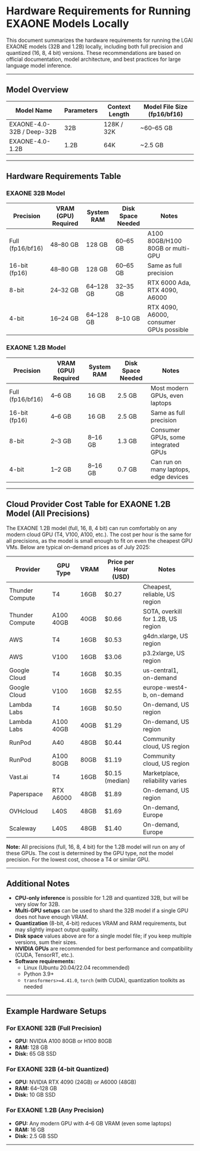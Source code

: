 # Hardware Requirements for Running EXAONE Models Locally

This document summarizes the hardware requirements for running the LGAI EXAONE models (32B and 1.2B) locally, including both full precision and quantized (16, 8, 4 bit) versions. These recommendations are based on official documentation, model architecture, and best practices for large language model inference.

---

## Model Overview

| Model Name                | Parameters | Context Length | Model File Size (fp16/bf16) |
|--------------------------|------------|---------------|-----------------------------|
| EXAONE-4.0-32B / Deep-32B| 32B        | 128K / 32K    | ~60–65 GB                   |
| EXAONE-4.0-1.2B          | 1.2B       | 64K           | ~2.5 GB                     |

---

## Hardware Requirements Table

### EXAONE 32B Model

| Precision      | VRAM (GPU) Required | System RAM | Disk Space Needed | Notes                                    |
|----------------|--------------------|------------|-------------------|------------------------------------------|
| Full (fp16/bf16)| 48–80 GB           | 128 GB     | 60–65 GB          | A100 80GB/H100 80GB or multi-GPU         |
| 16-bit (fp16)  | 48–80 GB           | 128 GB     | 60–65 GB          | Same as full precision                   |
| 8-bit          | 24–32 GB            | 64–128 GB  | 32–35 GB           | RTX 6000 Ada, RTX 4090, A6000            |
| 4-bit          | 16–24 GB            | 64–128 GB  | 8–10 GB            | RTX 4090, A6000, consumer GPUs possible  |

### EXAONE 1.2B Model

| Precision      | VRAM (GPU) Required | System RAM | Disk Space Needed | Notes                                    |
|----------------|--------------------|------------|-------------------|------------------------------------------|
| Full (fp16/bf16)| 4–6 GB              | 16 GB      | 2.5 GB            | Most modern GPUs, even laptops           |
| 16-bit (fp16)  | 4–6 GB              | 16 GB      | 2.5 GB            | Same as full precision                   |
| 8-bit          | 2–3 GB               | 8–16 GB    | 1.3 GB            | Consumer GPUs, some integrated GPUs      |
| 4-bit          | 1–2 GB               | 8–16 GB    | 0.7 GB            | Can run on many laptops, edge devices    |

---

## Cloud Provider Cost Table for EXAONE 1.2B Model (All Precisions)

The EXAONE 1.2B model (full, 16, 8, 4 bit) can run comfortably on any modern cloud GPU (T4, V100, A100, etc.). The cost per hour is the same for all precisions, as the model is small enough to fit on even the cheapest GPU VMs. Below are typical on-demand prices as of July 2025:

| Provider         | GPU Type   | VRAM  | Price per Hour (USD) | Notes                                 |
|------------------|-----------|-------|----------------------|---------------------------------------|
| Thunder Compute  | T4         | 16GB  | $0.27                | Cheapest, reliable, US region         |
| Thunder Compute  | A100 40GB  | 40GB  | $0.66                | SOTA, overkill for 1.2B, US region    |
| AWS              | T4         | 16GB  | $0.53                | g4dn.xlarge, US region                |
| AWS              | V100       | 16GB  | $3.06                | p3.2xlarge, US region                 |
| Google Cloud     | T4         | 16GB  | $0.35                | us-central1, on-demand                |
| Google Cloud     | V100       | 16GB  | $2.55                | europe-west4-b, on-demand             |
| Lambda Labs      | T4         | 16GB  | $0.50                | On-demand, US region                  |
| Lambda Labs      | A100 40GB  | 40GB  | $1.29                | On-demand, US region                  |
| RunPod           | A40        | 48GB  | $0.44                | Community cloud, US region            |
| RunPod           | A100 80GB  | 80GB  | $1.19                | Community cloud, US region            |
| Vast.ai          | T4         | 16GB  | $0.15 (median)        | Marketplace, reliability varies       |
| Paperspace       | RTX A6000  | 48GB  | $1.89                | On-demand, US region                  |
| OVHcloud         | L40S       | 48GB  | $1.69                | On-demand, Europe                     |
| Scaleway         | L40S       | 48GB  | $1.40                | On-demand, Europe                     |

**Note:** All precisions (full, 16, 8, 4 bit) for the 1.2B model will run on any of these GPUs. The cost is determined by the GPU type, not the model precision. For the lowest cost, choose a T4 or similar GPU.

---

## Additional Notes

- **CPU-only inference** is possible for 1.2B and quantized 32B, but will be very slow for 32B.
- **Multi-GPU setups** can be used to shard the 32B model if a single GPU does not have enough VRAM.
- **Quantization** (8-bit, 4-bit) reduces VRAM and RAM requirements, but may slightly impact output quality.
- **Disk space** values above are for a single model file; if you keep multiple versions, sum their sizes.
- **NVIDIA GPUs** are recommended for best performance and compatibility (CUDA, TensorRT, etc.).
- **Software requirements:**
  - Linux (Ubuntu 20.04/22.04 recommended)
  - Python 3.9+
  - `transformers>=4.41.0`, `torch` (with CUDA), quantization toolkits as needed

---

## Example Hardware Setups

### For EXAONE 32B (Full Precision)
- **GPU:** NVIDIA A100 80GB or H100 80GB
- **RAM:** 128 GB
- **Disk:** 65 GB SSD

### For EXAONE 32B (4-bit Quantized)
- **GPU:** NVIDIA RTX 4090 (24GB) or A6000 (48GB)
- **RAM:** 64–128 GB
- **Disk:** 10 GB SSD

### For EXAONE 1.2B (Any Precision)
- **GPU:** Any modern GPU with 4–6 GB VRAM (even some laptops)
- **RAM:** 16 GB
- **Disk:** 2.5 GB SSD

---
